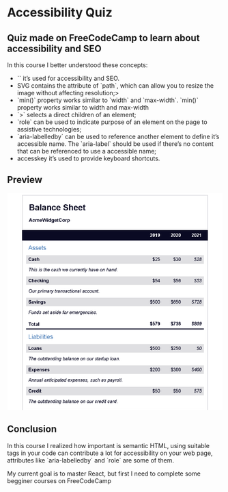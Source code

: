 <h1>Accessibility Quiz</h1>

<h2>Quiz made on FreeCodeCamp to learn about accessibility and SEO</h2>

<p>In this course I better understood these concepts:</p>
    <ul>
        <li>`<meta name="description" content="page description">` it’s used for accessibility and SEO.</li>
        <li>SVG contains the attribute of `path`, which can allow you to resize the image without affecting resolution;></li>
        <li>`min()` property works similar to `width` and `max-width`. `min()` property works similar to width and max-width</li>
        <li>`>` selects a direct children of an element;</li>
        <li>`role` can be used to indicate purpose of an element on the page to assistive technologies;</li>
        <li>`aria-labelledby` can be used to reference another element to define it’s accessible name. The `aria-label` should be used if there’s no content that can be referenced to use a accessible name;</li>
        <li>accesskey it’s used to provide keyboard shortcuts.</li>
    </ul>

<h2>Preview</h2>
    <img src="preview.png">

<h2>Conclusion</h2>
    <p>In this course I realized how important is semantic HTML, using suitable tags in your code can contribute a lot for accessibility on your web page, attributes like `aria-labelledby` and `role` are some of them.</p>
    <p>My current goal is to master React, but first I need to complete some begginer courses on FreeCodeCamp</p>